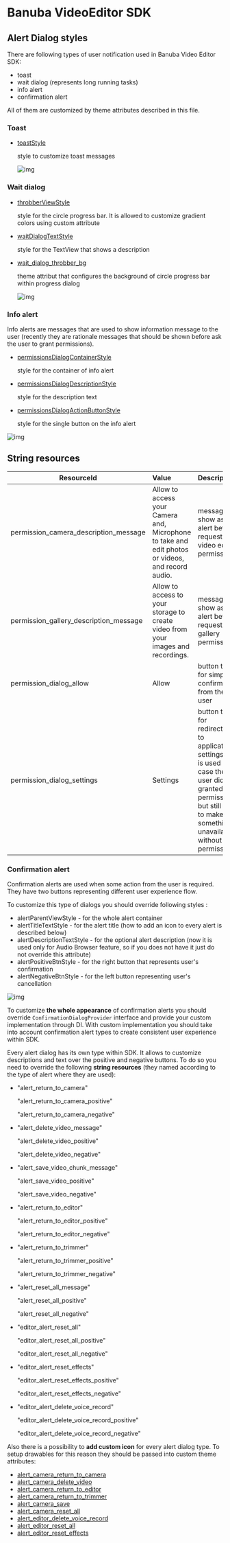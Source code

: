 # Banuba VideoEditor SDK
## Alert Dialog styles

There are following types of user notification used in Banuba Video Editor SDK:
- toast
- wait dialog (represents long running tasks)
- info alert
- confirmation alert

All of them are customized by theme attributes described in this file.

### **Toast**

- [toastStyle](https://github.com/Banuba/ve-sdk-android-integration-sample/blob/main/app/src/main/res/values/themes.xml#L198)

    style to customize toast messages

    ![img](screenshots/alert1.png)

### **Wait dialog**

- [throbberViewStyle](https://github.com/Banuba/ve-sdk-android-integration-sample/blob/main/app/src/main/res/values/themes.xml#L42)

    style for the circle progress bar. It is allowed to customize gradient colors using custom attribute

- [waitDialogTextStyle](https://github.com/Banuba/ve-sdk-android-integration-sample/blob/main/app/src/main/res/values/themes.xml#L43)

    style for the TextView that shows a description

- [wait_dialog_throbber_bg](https://github.com/Banuba/ve-sdk-android-integration-sample/blob/main/app/src/main/res/values/themes.xml#L199)

    theme attribut that configures the background of circle progress bar within progress dialog

    ![img](screenshots/alert2.png)

### **Info alert**
Info alerts are messages that are used to show information message to the user (recently they are rationale messages that should be shown before ask the user to grant permissions).

- [permissionsDialogContainerStyle](https://github.com/Banuba/ve-sdk-android-integration-sample/blob/main/app/src/main/res/values/themes.xml#L316)

    style for the container of info alert

- [permissionsDialogDescriptionStyle](https://github.com/Banuba/ve-sdk-android-integration-sample/blob/main/app/src/main/res/values/themes.xml#L317)

    style for the description text 

- [permissionsDialogActionButtonStyle](https://github.com/Banuba/ve-sdk-android-integration-sample/blob/main/app/src/main/res/values/themes.xml#L319)

    style for the single button on the info alert

![img](screenshots/alert3.png)

## String resources
| ResourceId        |      Value      |   Description |
| ------------- | :----------- | :------------- |
| permission_camera_description_message | Allow to access your Camera and, Microphone to take and edit photos or videos, and record audio. | message to show as info alert before request vital video edior permissions
| permission_gallery_description_message |  Allow to access to your storage to create video from your images and recordings. | message to show as info alert before request gallery permission
| permission_dialog_allow | Allow | button title for simple confirmation from the user
| permission_dialog_settings | Settings | button title for redirection to application settings (it is used in case the user did not granted permissions but still tries to make something unavailable without permission)

### **Confirmation alert**  

Confirmation alerts are used when some action from the user is required. They have two buttons representing different user experience flow. 

To customize this type of dialogs you should override following styles :
 - alertParentViewStyle - for the whole alert container
 - alertTitleTextStyle - for the alert title (how to add an icon to every alert is described below)
 - alertDescriptionTextStyle - for the optional alert description (now it is used only for Audio Browser feature, so if you does not have it just do not override this attribute)
 - alertPositiveBtnStyle - for the right button that represents user's confirmation
 - alertNegativeBtnStyle - for the left button representing user's cancellation

![img](screenshots/alert4.png)

To customize **the whole appearance** of confirmation alerts you should override `ConfirmationDialogProvider` interface and provide your custom implementation through DI. With custom implementation you should take into account confirmation alert types to create consistent user experience within SDK.

Every alert dialog has its own type within SDK. It allows to customize descriptions and text over the positive and negative buttons. To do so you need to override the following **string resources** (they named according to the type of alert where they are used):
- "alert_return_to_camera"

    "alert_return_to_camera_positive"

    "alert_return_to_camera_negative"
- "alert_delete_video_message"
    
    "alert_delete_video_positive"

    "alert_delete_video_negative"
- "alert_save_video_chunk_message"

    "alert_save_video_positive"

    "alert_save_video_negative"
- "alert_return_to_editor"

    "alert_return_to_editor_positive"

    "alert_return_to_editor_negative"
- "alert_return_to_trimmer"

    "alert_return_to_trimmer_positive"

    "alert_return_to_trimmer_negative"
- "alert_reset_all_message"

    "alert_reset_all_positive"

    "alert_reset_all_negative"
- "editor_alert_reset_all"

    "editor_alert_reset_all_positive"

    "editor_alert_reset_all_negative"
- "editor_alert_reset_effects"

    "editor_alert_reset_effects_positive"

    "editor_alert_reset_effects_negative"
- "editor_alert_delete_voice_record"

    "editor_alert_delete_voice_record_positive"

    "editor_alert_delete_voice_record_negative"


Also there is a possibility to **add custom icon** for every alert dialog type. To setup drawables for this reason they should be passed into custom theme attributes:

- [alert_camera_return_to_camera](https://github.com/Banuba/ve-sdk-android-integration-sample/blob/main/app/src/main/res/values/themes.xml#L43)
- [alert_camera_delete_video](https://github.com/Banuba/ve-sdk-android-integration-sample/blob/main/app/src/main/res/values/themes.xml#L44)
- [alert_camera_return_to_editor](https://github.com/Banuba/ve-sdk-android-integration-sample/blob/main/app/src/main/res/values/themes.xml#L45)
- [alert_camera_return_to_trimmer](https://github.com/Banuba/ve-sdk-android-integration-sample/blob/main/app/src/main/res/values/themes.xml#L46)
- [alert_camera_save](https://github.com/Banuba/ve-sdk-android-integration-sample/blob/main/app/src/main/res/values/themes.xml#L47)
- [alert_camera_reset_all](https://github.com/Banuba/ve-sdk-android-integration-sample/blob/main/app/src/main/res/values/themes.xml#L48)
- [alert_editor_delete_voice_record](https://github.com/Banuba/ve-sdk-android-integration-sample/blob/main/app/src/main/res/values/themes.xml#L49)
- [alert_editor_reset_all](https://github.com/Banuba/ve-sdk-android-integration-sample/blob/main/app/src/main/res/values/themes.xml#L50)
- [alert_editor_reset_effects](https://github.com/Banuba/ve-sdk-android-integration-sample/blob/main/app/src/main/res/values/themes.xml#L51)

